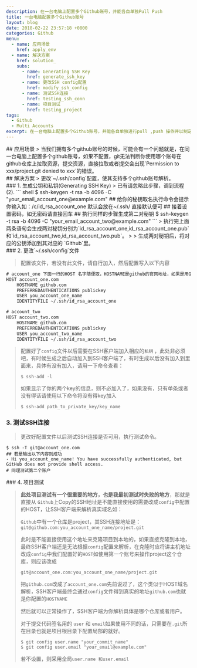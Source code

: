 ```yaml
---
description: 在一台电脑上配置多个Github账号，并能各自单独Pull Push
title: 一台电脑配置多个Github账号
layout: blog
date: 2018-02-22 23:57:18 +0800
categories: Github
menu:
  - name: 应用场景
    href: apply_env
  - name: 解决方案
    href: solution_
    subs:
      - name: Generating SSH Key
        href: generate_ssh_key
      - name: 更改SSH config配置
        href: modify_ssh_config
      - name: 测试SSH连接
        href: testing_ssh_conn
      - name: 项目测试
        href: testing_project
tags: 
  - Github
  - Multi Accounts
excerpt: 在一台电脑上配置多个Github账号，并能各自单独进行pull ,push 操作并以制定的账号提交...
---
```


<div id="apply_env" class="mt-3"></div>
## 应用场景
> 当我们拥有多个github账号的时候，可能会有一个问题就是，在同一台电脑上配置多个github账号，如果不配置，git无法判断你使用哪个账号在github仓库上拉取资源，提交资源，直接拉取或者提交会出现`Permission to xxx/project.git denied to xxx`的错误。


<div id="solution_" class="mt-3"></div>
## 解决方案
> 更改`~/.ssh/config`配置，使其支持多个github账号解析。

<div id="generate_ssh_key" class="mt-3"></div>
### 1. 生成公钥和私钥(Generating SSH Key)
> 已有请忽略此步骤，调到流程(2).
``` shell
$ ssh-keygen -t rsa -b 4096 -C "your_email_account_one@example.com"
## 给你的秘钥取名执行命令会提示你输入如：/c/id_rsa_account_one 默认会放在~/.ssh/ 直接默认便可
## 接着设置密码，如无密码请直接回车
## 执行同样的步骤生成第二对秘钥
$ ssh-keygen -t rsa -b 4096 -C "your_email_account_two@example.com"
```
> 执行完上面两条语句会生成两对秘钥分别为`id_rsa_account_one,id_rsa_account_one.pub`和`id_rsa_account_two,id_rsa_account_two.pub`。
>
> 生成两对秘钥后，将对应的公钥添加到其对应的<i class="fa fa-github"></i> `Github`里。

<div id="modify_ssh_config" class="mt-3"></div>
### 2. 更改`~/.ssh/config`文件

> 配置该文件，若没有此文件，请自行加入，然后配置写入以下内容

```reStructuredText
# account_one 下面一行的HOST 名字随便取，HOSTNAME是github的官网地址，如果是用Gitlab，就是Gitlab的官网地址。其作用类似于HOST解析域名。一个别名对应一个网络地址。也可以多个别名对应同一个网络地址。
HOST account_one.com
    HOSTNAME github.com
    PREFERREDAUTHENTICATIONS publickey
    USER you_account_one_name
    IDENTITYFILE ~/.ssh/id_rsa_account_one

# account_two 
HOST account_two.com
    HOSTNAME github.com
    PREFERREDAUTHENTICATIONS publickey
    USER you_account_two_name
    IDENTITYFILE ~/.ssh/id_rsa_account_two
```

> 配置好了`config`文件以后需要在SSH客户端加入相应的`私钥` ，此处非必须吧，有时候生成之后自动加入到SSH客户端了，有时生成以后没有加入到里面来，具体有没有加入，请用一下命令查看：
>
> ```shell
> $ ssh-add -l
> ```
>
> 如果显示了你的两个key的信息，则不必加入了，如果没有，只有单条或者没有得话请使用以下命令将没有得key加入
>
> ```shell
> $ ssh-add path_to_private_key/key_name
> ```



<div id="testing_ssh_conn" class="mt-3"></div>

### 3. 测试SSH连接

> 更改好配置文件以后测试SSH连接是否可用，执行测试命令。

``` shell
$ ssh -T git@account_one.com
## 若是输出以下内容则成功
- Hi you_account_one_name! You have successfully authenticated, but GitHub does not provide shell access.
# 同理测试第二个账户
```

<div id="testing_project" class="mt-3"></div>
### 4. 项目测试

> **此处项目测试有一个很重要的地方，也是我最初测试时失败的地方**，那就是直接从<i class="fa fa-github"></i> `Github`上Copy的SSH地址是不能直接使用的需要改成`config`中配置的HOST，让SSH客户端来解析真实域名如：
>
> <i class="fa fa-github"></i> `Github`中有一个仓库是project，其SSH连接地址是：`git@github.com:you_account_one_name/project.git`
>
> 此时是不能直接使用这个地址来克隆项目到本地的，如果直接克隆到本地，最终SSH客户端还是无法根据`config`配置来解析，在克隆时应将讲主机地址改成`config`中我们配置好的`HOST`如使用第一个账号来操作project这个仓库，则应该改成
>
> `git@account_one.com:you_account_one_name/project.git`
>
> 把`github.com`改成了`account_one.com`先前说过了，这个类似于HOST域名解析，SSH客户端最终会通过`config`文件得到真实的地址`github.com`也就是你配置的`HOSTNAME`
>
> 然后就可以正常操作了，SSH客户端为你解析具体是哪个仓库或者用户。
>
> 对于提交代码签名用的 `user` 和 `email`如果使用不同的话，只需要在`.git`所在目录也就是项目根目录下配置局部的就好。
>
> ``` shell
> $ git config user.name "your_commit_name"
> $ git config user.email "your_email@example.com"
> ```
>
> 若不设置，则采用全局`user.name 和user.email`